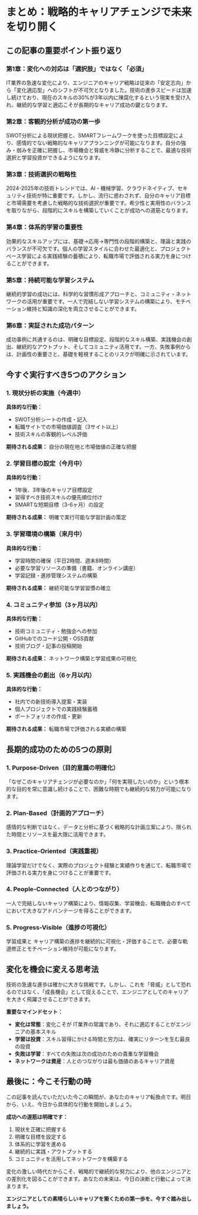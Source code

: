 # まとめ：戦略的キャリアチェンジで未来を切り開く

## この記事の重要ポイント振り返り

### 第1章：変化への対応は「選択肢」ではなく「必須」

IT業界の急速な変化により、エンジニアのキャリア戦略は従来の「安定志向」から「変化適応型」へのシフトが不可欠となりました。技術の進歩スピードは加速し続けており、現在のスキルの30%が3年以内に陳腐化するという現実を受け入れ、継続的な学習と適応こそが長期的なキャリア成功の鍵となります。

### 第2章：客観的分析が成功の第一歩

SWOT分析による現状把握と、SMARTフレームワークを使った目標設定により、感情的でない戦略的なキャリアプランニングが可能になります。自分の強み・弱みを正確に把握し、市場機会と脅威を冷静に分析することで、最適な技術選択と学習投資ができるようになります。

### 第3章：技術選択の戦略性

2024-2025年の技術トレンドでは、AI・機械学習、クラウドネイティブ、セキュリティ技術が特に重要です。しかし、流行に惑わされず、自分のキャリア目標と市場需要を考慮した戦略的な技術選択が重要です。希少性と実用性のバランスを取りながら、段階的にスキルを構築していくことが成功への道筋となります。

### 第4章：体系的学習の重要性

効果的なスキルアップには、基礎→応用→専門性の段階的構築と、理論と実践のバランスが不可欠です。個人の学習スタイルに合わせた最適化と、プロジェクトベース学習による実践経験の蓄積により、転職市場で評価される実力を身につけることができます。

### 第5章：持続可能な学習システム

継続的学習の成功には、科学的な習慣形成アプローチと、コミュニティ・ネットワークの活用が重要です。一人で完結しない学習システムの構築により、モチベーション維持と知識の深化を両立させることができます。

### 第6章：実証された成功パターン

成功事例に共通するのは、明確な目標設定、段階的なスキル構築、実践機会の創出、継続的なアウトプット、そしてコミュニティ活用です。一方、失敗事例からは、計画性の重要さと、基礎を軽視することのリスクが明確に示されています。

## 今すぐ実行すべき5つのアクション

### 1. 現状分析の実施（今週中）

**具体的な行動：**
- SWOT分析シートの作成・記入
- 転職サイトでの市場価値調査（3サイト以上）
- 技術スキルの客観的レベル評価

**期待される成果：**
自分の現在地と市場価値の正確な把握

### 2. 学習目標の設定（今月中）

**具体的な行動：**
- 1年後、3年後のキャリア目標設定
- 習得すべき技術スキルの優先順位付け
- SMARTな短期目標（3-6ヶ月）の設定

**期待される成果：**
明確で実行可能な学習計画の策定

### 3. 学習環境の構築（来月中）

**具体的な行動：**
- 学習時間の確保（平日2時間、週末8時間）
- 必要な学習リソースの準備（書籍、オンライン講座）
- 学習記録・進捗管理システムの構築

**期待される成果：**
継続可能な学習習慣の確立

### 4. コミュニティ参加（3ヶ月以内）

**具体的な行動：**
- 技術コミュニティ・勉強会への参加
- GitHubでのコード公開・OSS貢献
- 技術ブログ・記事の投稿開始

**期待される成果：**
ネットワーク構築と学習成果の可視化

### 5. 実践機会の創出（6ヶ月以内）

**具体的な行動：**
- 社内での新技術導入提案・実装
- 個人プロジェクトでの実践経験蓄積
- ポートフォリオの作成・更新

**期待される成果：**
転職市場で評価される実績の構築

## 長期的成功のための5つの原則

### 1. Purpose-Driven（目的意識の明確化）

「なぜこのキャリアチェンジが必要なのか」「何を実現したいのか」という根本的な目的を常に意識し続けることで、困難な時期でも継続的な努力が可能になります。

### 2. Plan-Based（計画的アプローチ）

感情的な判断ではなく、データと分析に基づく戦略的な計画立案により、限られた時間とリソースを最大限に活用できます。

### 3. Practice-Oriented（実践重視）

理論学習だけでなく、実際のプロジェクト経験と実績作りを通じて、転職市場で評価される実力を身につけることが重要です。

### 4. People-Connected（人とのつながり）

一人で完結しないキャリア構築により、情報収集、学習機会、転職機会のすべてにおいて大きなアドバンテージを得ることができます。

### 5. Progress-Visible（進捗の可視化）

学習成果と キャリア構築の進捗を継続的に可視化・評価することで、必要な軌道修正とモチベーション維持が可能になります。

## 変化を機会に変える思考法

技術の急速な進歩は確かに大きな挑戦です。しかし、これを「脅威」として恐れるのではなく、「成長機会」として捉えることで、エンジニアとしてのキャリアを大きく飛躍させることができます。

**重要なマインドセット：**
- **変化は常態**：変化こそが IT業界の常識であり、それに適応することがエンジニアの基本スキル
- **学習は投資**：スキル習得にかける時間と労力は、確実にリターンを生む最良の投資
- **失敗は学習**：すべての失敗は次の成功のための貴重な学習機会
- **ネットワークは資産**：人とのつながりは最も価値のあるキャリア資産

## 最後に：今こそ行動の時

この記事を読んでいただいた今この瞬間が、あなたのキャリア転換点です。明日から、いえ、今日から具体的な行動を開始しましょう。

**成功への道筋は明確です：**
1. 現状を正確に把握する
2. 明確な目標を設定する  
3. 体系的に学習を進める
4. 継続的に実践・アウトプットする
5. コミュニティを活用してネットワークを構築する

変化の激しい時代だからこそ、戦略的で継続的な努力により、他のエンジニアとの差別化を図ることができます。あなたの未来は、今日の決断と行動によって決まります。

**エンジニアとしての素晴らしいキャリアを築くための第一歩を、今すぐ踏み出しましょう。**